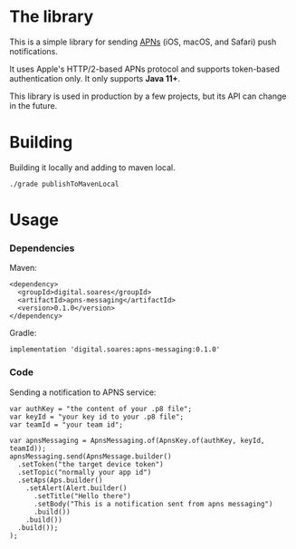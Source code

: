 # The library

This is a simple library for sending [APNs](https://developer.apple.com/documentation/usernotifications) (iOS, macOS, and Safari) push notifications.

It uses Apple's HTTP/2-based APNs protocol and supports token-based authentication only. It only supports **Java 11+**.

This library is used in production by a few projects, but its API can change in the future.

# Building

Building it locally and adding to maven local.

````
./grade publishToMavenLocal
````

# Usage

### Dependencies

Maven:

````
<dependency>
  <groupId>digital.soares</groupId>
  <artifactId>apns-messaging</artifactId>
  <version>0.1.0</version>
</dependency>
````

Gradle:

````
implementation 'digital.soares:apns-messaging:0.1.0'
````

### Code

Sending a notification to APNS service:

````
var authKey = "the content of your .p8 file";
var keyId = "your key id to your .p8 file";
var teamId = "your team id";

var apnsMessaging = ApnsMessaging.of(ApnsKey.of(authKey, keyId, teamId));
apnsMessaging.send(ApnsMessage.builder()
  .setToken("the target device token")
  .setTopic("normally your app id")
  .setAps(Aps.builder()
    .setAlert(Alert.builder()
      .setTitle("Hello there")
      .setBody("This is a notification sent from apns messaging")
      .build())
    .build())
  .build());
);
````
